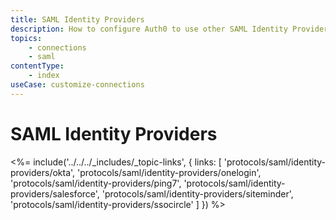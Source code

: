 ```yaml
---
title: SAML Identity Providers
description: How to configure Auth0 to use other SAML Identity Providers.
topics:
    - connections
    - saml
contentType:
    - index
useCase: customize-connections
---
```


# SAML Identity Providers

<%= include('../../../_includes/_topic-links', { links: [
'protocols/saml/identity-providers/okta',
'protocols/saml/identity-providers/onelogin',
'protocols/saml/identity-providers/ping7',
'protocols/saml/identity-providers/salesforce',
'protocols/saml/identity-providers/siteminder',
'protocols/saml/identity-providers/ssocircle'
] }) %>